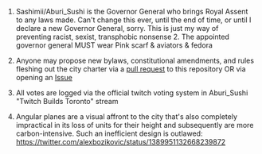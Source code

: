 1. Sashimii/Aburi_Sushi is the Governor General who brings Royal Assent to any laws made. Can't change this ever, until the end of time, or until I declare a new Governor General, sorry. This is just my way of preventing racist, sexist, transphobic nonsense
    2. The appointed governor general MUST wear Pink scarf & aviators & fedora

2. Anyone may propose new bylaws, constitutional amendments, and rules fleshing out the city charter via a [pull request](https://github.com/Charter-City-Toronto/the-charter/pulls) to this repository OR via opening an [Issue](https://github.com/Charter-City-Toronto/the-charter/issues)
3. All votes are logged via the official twitch voting system in Aburi_Sushi "Twitch Builds Toronto" stream

4. Angular planes are a visual affront to the city that's also completely impractical in its loss of units for their height and subsequently are more carbon-intensive. Such an inefficient design is outlawed:  https://twitter.com/alexbozikovic/status/1389951132668239872
